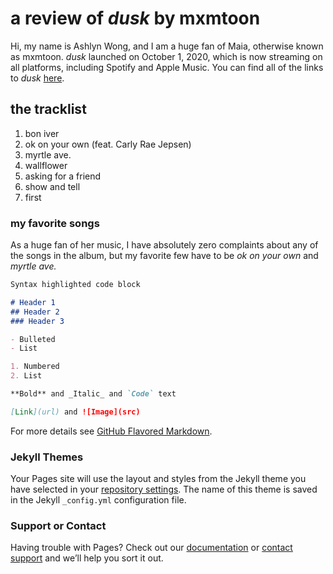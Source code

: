 # a review of _dusk_ by mxmtoon

Hi, my name is Ashlyn Wong, and I am a huge fan of Maia, otherwise known as mxmtoon. _dusk_ launched on October 1, 2020, which is now streaming on all platforms, including Spotify and Apple Music. You can find all of the links to _dusk_ [here](https://mxmtoon.ffm.to/dusk).

## the tracklist
1. bon iver
2. ok on your own (feat. Carly Rae Jepsen)
3. myrtle ave.
4. wallflower
5. asking for a friend
6. show and tell
7. first

### my favorite songs
As a huge fan of her music, I have absolutely zero complaints about any of the songs in the album, but my favorite few have to be _ok on your own_ and _myrtle ave._


```markdown
Syntax highlighted code block

# Header 1
## Header 2
### Header 3

- Bulleted
- List

1. Numbered
2. List

**Bold** and _Italic_ and `Code` text

[Link](url) and ![Image](src)
```

For more details see [GitHub Flavored Markdown](https://guides.github.com/features/mastering-markdown/).

### Jekyll Themes

Your Pages site will use the layout and styles from the Jekyll theme you have selected in your [repository settings](https://github.com/ashlynwong/duskmxmtoonreview/settings). The name of this theme is saved in the Jekyll `_config.yml` configuration file.

### Support or Contact

Having trouble with Pages? Check out our [documentation](https://docs.github.com/categories/github-pages-basics/) or [contact support](https://github.com/contact) and we’ll help you sort it out.
